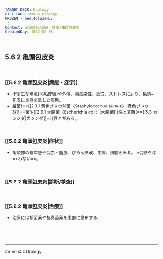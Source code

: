 ```yaml
---
TARGET DECK: Urology
FILE TAGS: medu4 Urology
FROZEN - medu4ClozeHL:
 : 
Context: 泌尿器科/尿道・陰茎/亀頭包皮炎
CreatedDay: 2022-02-06

---
```


## 5.6.2 亀頭包皮炎

<br>

### [[5.6.2 亀頭包皮炎|病態・疫学]]
* 不衛生な環境(恥垢貯留)や外傷、易感染性、疲労、ストレスにより、亀頭~包皮に炎症を呈した病態。
* 細菌(==[[2.3.1 黄色ブドウ球菌〈Staphylococcus aureus〉|黄色ブドウ球]]==菌や[[2.9.1 大腸菌〈Escherichia coli〉|大腸菌]])性と真菌(==[[5.3 カンジダ|カンジダ]]==)性とがある。
<!--ID: 1644300118943-->


<br>

### [[5.6.2 亀頭包皮炎|症状]]
* 亀頭部の掻痒感や発赤・腫脹、びらん形成、疼痛、排膿をみる。
※発熱を伴==わない==。
<!--ID: 1644300118950-->


<br>

### [[5.6.2 亀頭包皮炎|診断/検査]]


<br>

### [[5.6.2 亀頭包皮炎|治療]]
* 治療には抗菌薬や抗真菌薬を患部に塗布する。

<br><br><br>

---
#medu4 #Urology 